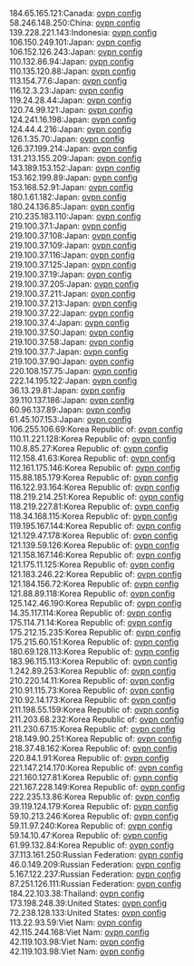184.65.165.121:Canada: [ovpn config](vpn/184_65_165_121.ovpn)  
58.246.148.250:China: [ovpn config](vpn/58_246_148_250.ovpn)  
139.228.221.143:Indonesia: [ovpn config](vpn/139_228_221_143.ovpn)  
106.150.249.101:Japan: [ovpn config](vpn/106_150_249_101.ovpn)  
106.152.126.243:Japan: [ovpn config](vpn/106_152_126_243.ovpn)  
110.132.86.94:Japan: [ovpn config](vpn/110_132_86_94.ovpn)  
110.135.120.88:Japan: [ovpn config](vpn/110_135_120_88.ovpn)  
113.154.77.6:Japan: [ovpn config](vpn/113_154_77_6.ovpn)  
116.12.3.23:Japan: [ovpn config](vpn/116_12_3_23.ovpn)  
119.24.28.44:Japan: [ovpn config](vpn/119_24_28_44.ovpn)  
120.74.99.121:Japan: [ovpn config](vpn/120_74_99_121.ovpn)  
124.241.16.198:Japan: [ovpn config](vpn/124_241_16_198.ovpn)  
124.44.4.216:Japan: [ovpn config](vpn/124_44_4_216.ovpn)  
126.1.35.70:Japan: [ovpn config](vpn/126_1_35_70.ovpn)  
126.37.199.214:Japan: [ovpn config](vpn/126_37_199_214.ovpn)  
131.213.155.209:Japan: [ovpn config](vpn/131_213_155_209.ovpn)  
143.189.153.152:Japan: [ovpn config](vpn/143_189_153_152.ovpn)  
153.162.199.89:Japan: [ovpn config](vpn/153_162_199_89.ovpn)  
153.168.52.91:Japan: [ovpn config](vpn/153_168_52_91.ovpn)  
180.1.61.182:Japan: [ovpn config](vpn/180_1_61_182.ovpn)  
180.24.136.85:Japan: [ovpn config](vpn/180_24_136_85.ovpn)  
210.235.183.110:Japan: [ovpn config](vpn/210_235_183_110.ovpn)  
219.100.37.1:Japan: [ovpn config](vpn/219_100_37_1.ovpn)  
219.100.37.108:Japan: [ovpn config](vpn/219_100_37_108.ovpn)  
219.100.37.109:Japan: [ovpn config](vpn/219_100_37_109.ovpn)  
219.100.37.116:Japan: [ovpn config](vpn/219_100_37_116.ovpn)  
219.100.37.125:Japan: [ovpn config](vpn/219_100_37_125.ovpn)  
219.100.37.19:Japan: [ovpn config](vpn/219_100_37_19.ovpn)  
219.100.37.205:Japan: [ovpn config](vpn/219_100_37_205.ovpn)  
219.100.37.211:Japan: [ovpn config](vpn/219_100_37_211.ovpn)  
219.100.37.213:Japan: [ovpn config](vpn/219_100_37_213.ovpn)  
219.100.37.22:Japan: [ovpn config](vpn/219_100_37_22.ovpn)  
219.100.37.4:Japan: [ovpn config](vpn/219_100_37_4.ovpn)  
219.100.37.50:Japan: [ovpn config](vpn/219_100_37_50.ovpn)  
219.100.37.58:Japan: [ovpn config](vpn/219_100_37_58.ovpn)  
219.100.37.7:Japan: [ovpn config](vpn/219_100_37_7.ovpn)  
219.100.37.90:Japan: [ovpn config](vpn/219_100_37_90.ovpn)  
220.108.157.75:Japan: [ovpn config](vpn/220_108_157_75.ovpn)  
222.14.195.122:Japan: [ovpn config](vpn/222_14_195_122.ovpn)  
36.13.29.81:Japan: [ovpn config](vpn/36_13_29_81.ovpn)  
39.110.137.186:Japan: [ovpn config](vpn/39_110_137_186.ovpn)  
60.96.137.89:Japan: [ovpn config](vpn/60_96_137_89.ovpn)  
61.45.107.153:Japan: [ovpn config](vpn/61_45_107_153.ovpn)  
106.255.106.69:Korea Republic of: [ovpn config](vpn/106_255_106_69.ovpn)  
110.11.221.128:Korea Republic of: [ovpn config](vpn/110_11_221_128.ovpn)  
110.8.85.27:Korea Republic of: [ovpn config](vpn/110_8_85_27.ovpn)  
112.158.41.63:Korea Republic of: [ovpn config](vpn/112_158_41_63.ovpn)  
112.161.175.146:Korea Republic of: [ovpn config](vpn/112_161_175_146.ovpn)  
115.88.185.179:Korea Republic of: [ovpn config](vpn/115_88_185_179.ovpn)  
116.122.93.164:Korea Republic of: [ovpn config](vpn/116_122_93_164.ovpn)  
118.219.214.251:Korea Republic of: [ovpn config](vpn/118_219_214_251.ovpn)  
118.219.227.81:Korea Republic of: [ovpn config](vpn/118_219_227_81.ovpn)  
118.34.168.115:Korea Republic of: [ovpn config](vpn/118_34_168_115.ovpn)  
119.195.167.144:Korea Republic of: [ovpn config](vpn/119_195_167_144.ovpn)  
121.129.47.178:Korea Republic of: [ovpn config](vpn/121_129_47_178.ovpn)  
121.139.59.126:Korea Republic of: [ovpn config](vpn/121_139_59_126.ovpn)  
121.158.167.146:Korea Republic of: [ovpn config](vpn/121_158_167_146.ovpn)  
121.175.11.125:Korea Republic of: [ovpn config](vpn/121_175_11_125.ovpn)  
121.183.246.22:Korea Republic of: [ovpn config](vpn/121_183_246_22.ovpn)  
121.184.156.72:Korea Republic of: [ovpn config](vpn/121_184_156_72.ovpn)  
121.88.89.118:Korea Republic of: [ovpn config](vpn/121_88_89_118.ovpn)  
125.142.46.190:Korea Republic of: [ovpn config](vpn/125_142_46_190.ovpn)  
14.35.117.114:Korea Republic of: [ovpn config](vpn/14_35_117_114.ovpn)  
175.114.71.14:Korea Republic of: [ovpn config](vpn/175_114_71_14.ovpn)  
175.212.15.235:Korea Republic of: [ovpn config](vpn/175_212_15_235.ovpn)  
175.215.60.151:Korea Republic of: [ovpn config](vpn/175_215_60_151.ovpn)  
180.69.128.113:Korea Republic of: [ovpn config](vpn/180_69_128_113.ovpn)  
183.96.115.113:Korea Republic of: [ovpn config](vpn/183_96_115_113.ovpn)  
1.242.89.253:Korea Republic of: [ovpn config](vpn/1_242_89_253.ovpn)  
210.220.14.11:Korea Republic of: [ovpn config](vpn/210_220_14_11.ovpn)  
210.91.115.73:Korea Republic of: [ovpn config](vpn/210_91_115_73.ovpn)  
210.92.14.173:Korea Republic of: [ovpn config](vpn/210_92_14_173.ovpn)  
211.198.55.159:Korea Republic of: [ovpn config](vpn/211_198_55_159.ovpn)  
211.203.68.232:Korea Republic of: [ovpn config](vpn/211_203_68_232.ovpn)  
211.230.67.15:Korea Republic of: [ovpn config](vpn/211_230_67_15.ovpn)  
218.149.90.251:Korea Republic of: [ovpn config](vpn/218_149_90_251.ovpn)  
218.37.48.162:Korea Republic of: [ovpn config](vpn/218_37_48_162.ovpn)  
220.84.1.91:Korea Republic of: [ovpn config](vpn/220_84_1_91.ovpn)  
221.147.214.170:Korea Republic of: [ovpn config](vpn/221_147_214_170.ovpn)  
221.160.127.81:Korea Republic of: [ovpn config](vpn/221_160_127_81.ovpn)  
221.167.228.149:Korea Republic of: [ovpn config](vpn/221_167_228_149.ovpn)  
222.235.13.86:Korea Republic of: [ovpn config](vpn/222_235_13_86.ovpn)  
39.119.124.179:Korea Republic of: [ovpn config](vpn/39_119_124_179.ovpn)  
59.10.213.246:Korea Republic of: [ovpn config](vpn/59_10_213_246.ovpn)  
59.11.97.240:Korea Republic of: [ovpn config](vpn/59_11_97_240.ovpn)  
59.14.10.47:Korea Republic of: [ovpn config](vpn/59_14_10_47.ovpn)  
61.99.132.84:Korea Republic of: [ovpn config](vpn/61_99_132_84.ovpn)  
37.113.161.250:Russian Federation: [ovpn config](vpn/37_113_161_250.ovpn)  
46.0.149.209:Russian Federation: [ovpn config](vpn/46_0_149_209.ovpn)  
5.167.122.237:Russian Federation: [ovpn config](vpn/5_167_122_237.ovpn)  
87.251.126.111:Russian Federation: [ovpn config](vpn/87_251_126_111.ovpn)  
184.22.103.38:Thailand: [ovpn config](vpn/184_22_103_38.ovpn)  
173.198.248.39:United States: [ovpn config](vpn/173_198_248_39.ovpn)  
72.238.128.133:United States: [ovpn config](vpn/72_238_128_133.ovpn)  
113.22.93.59:Viet Nam: [ovpn config](vpn/113_22_93_59.ovpn)  
42.115.244.168:Viet Nam: [ovpn config](vpn/42_115_244_168.ovpn)  
42.119.103.98:Viet Nam: [ovpn config](vpn/42_119_103_98.ovpn)  
42.119.103.98:Viet Nam: [ovpn config](vpn/42_119_103_98.ovpn)  
